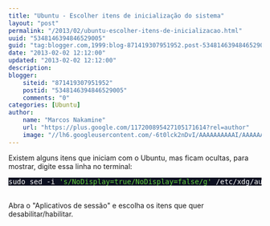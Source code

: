 ```yaml
---
title: "Ubuntu - Escolher itens de inicialização do sistema"
layout: "post"
permalink: "/2013/02/ubuntu-escolher-itens-de-inicializacao.html"
uuid: "5348146394846529005"
guid: "tag:blogger.com,1999:blog-871419307951952.post-5348146394846529005"
date: "2013-02-02 12:12:00"
updated: "2013-02-02 12:12:00"
description: 
blogger:
    siteid: "871419307951952"
    postid: "5348146394846529005"
    comments: "0"
categories: [Ubuntu]
author: 
    name: "Marcos Nakamine"
    url: "https://plus.google.com/117200895427105171614?rel=author"
    image: "//lh6.googleusercontent.com/-6t0lck2nDvI/AAAAAAAAAAI/AAAAAAAAOBw/_9ON3AiIr48/s32-c/photo.jpg"
---
```


<div class="css-full-post-content js-full-post-content">
Existem alguns itens que iniciam com o Ubuntu, mas ficam ocultas, para mostrar, digite essa linha no terminal:<br/><pre style="background:#0c1021;color:#f8f8f8">sudo sed -i <span style="color:#61ce3c">'s/NoDisplay=true/NoDisplay=false/g'</span> /etc/xdg/autostart/<span style="color:#fbde2d">*</span>.desktop<br /></pre><br/>Abra o "Aplicativos de sessão" e escolha os itens que quer desabilitar/habilitar.
</div>